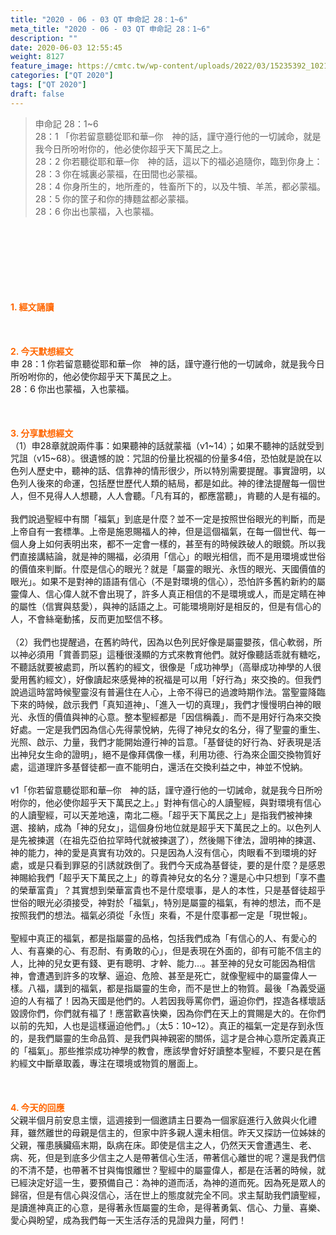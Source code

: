 ```yaml
---
title: "2020 - 06 - 03 QT 申命記 28：1~6"
meta_title: "2020 - 06 - 03 QT 申命記 28：1~6"
description: ""
date: 2020-06-03 12:55:45
weight: 8127
feature_image: https://cmtc.tw/wp-content/uploads/2022/03/15235392_10211799862337740_180693556567566654_o-1.webp
categories: ["QT 2020"]
tags: ["QT 2020"]
draft: false
---
```


<blockquote>申命記 28：1~6<br />
28：1 「你若留意聽從耶和華─你　神的話，謹守遵行他的一切誡命，就是我今日所吩咐你的，他必使你超乎天下萬民之上。<br />
28：2 你若聽從耶和華─你　神的話，這以下的福必追隨你，臨到你身上：<br />
28：3 你在城裏必蒙福，在田間也必蒙福。<br />
28：4 你身所生的，地所產的，牲畜所下的，以及牛犢、羊羔，都必蒙福。<br />
28：5 你的筐子和你的摶麵盆都必蒙福。<br />
28：6 你出也蒙福，入也蒙福。</blockquote><br />
&nbsp;<br />
<br />
&nbsp;<br />
<br />
&nbsp;<br />
<br />
<span style="color: #ff6600;"><strong>1. </strong><strong>經文誦讀</strong></span><br />
<br />
<span style="color: #ff6600;"><strong> </strong></span><br />
<br />
<span style="color: #ff6600;"><strong>2. 今天默想</strong><strong>經文<br />
</strong></span>申 28：1 你若留意聽從耶和華─你　神的話，謹守遵行他的一切誡命，就是我今日所吩咐你的，他必使你超乎天下萬民之上。<br />
28：6 你出也蒙福，入也蒙福。<br />
<br />
&nbsp;<br />
<br />
<span style="color: #ff6600;"><strong>3. 分享默想經文<br />
</strong></span>（1）申28章就說兩件事：如果聽神的話就蒙福（v1~14）；如果不聽神的話就受到咒詛（v15~68）。很遺憾的說：咒詛的份量比祝福的份量多4倍，恐怕就是說在以色列人歷史中，聽神的話、信靠神的情形很少，所以特別需要提醒。事實證明，以色列人後來的命運，包括歷世歷代人類的結局，都是如此。神的律法提醒每一個世人，但不見得人人想聽，人人會聽。「凡有耳的，都應當聽」，肯聽的人是有福的。<br />
<br />
我們說過聖經中有關「福氣」到底是什麼？並不一定是按照世俗眼光的判斷，而是上帝自有一套標準。上帝是施恩賜福人的神，但是這個福氣，在每一個世代、每一個人身上如何表明出來，都不一定會一樣的，甚至有的時候跌破人的眼鏡。所以我們直接講結論，就是神的賜福，必須用「信心」的眼光相信，而不是用環境或世俗的價值來判斷。什麼是信心的眼光？就是「屬靈的眼光、永恆的眼光、天國價值的眼光」。如果不是對神的語語有信心（不是對環境的信心），恐怕許多舊約新約的屬靈偉人、信心偉人就不會出現了，許多人真正相信的不是環境或人，而是定睛在神的屬性（信實與慈愛），與神的話語之上。可能環境剛好是相反的，但是有信心的人，不會絲毫動搖，反而更加堅信不移。<br />
<br />
（2）我們也提醒過，在舊約時代，因為以色列民好像是屬靈嬰孩，信心軟弱，所以神必須用「賞善罰惡」這種很淺顯的方式來教育他們。就好像聽話乖就有糖吃，不聽話就要被處罰，所以舊約的經文，很像是「成功神學」（高舉成功神學的人很愛用舊約經文），好像讀起來感覺神的祝福是可以用「好行為」來交換的。但我們說過這時當時候聖靈沒有普遍住在人心，上帝不得已的過渡時期作法。當聖靈降臨下來的時候，啟示我們「真知道神」、「進入一切的真理」，我們才慢慢明白神的眼光、永恆的價值與神的心意。整本聖經都是「因信稱義」．而不是用好行為來交換好處。一定是我們因為信心先得蒙悅納，先得了神兒女的名分，得了聖靈的重生、光照、啟示、力量，我們才能開始遵行神的旨意。「基督徒的好行為、好表現是活出神兒女生命的證明」，絕不是像拜偶像一樣，利用功德、行為來企圖交換物質好處，這道理許多基督徒都一直不能明白，還活在交換利益之中，神並不悅納。<br />
<br />
v1「你若留意聽從耶和華─你　神的話，謹守遵行他的一切誡命，就是我今日所吩咐你的，他必使你超乎天下萬民之上。」對神有信心的人讀聖經，與對環境有信心的人讀聖經，可以天差地遠，南北二極。「超乎天下萬民之上」是指我們被神揀選、接納，成為「神的兒女」，這個身份地位就是超乎天下萬民之上的。以色列人是先被揀選（在祖先亞伯拉罕時代就被揀選了），然後賜下律法，證明神的揀選、神的能力，神的愛是真實有功效的。只是因為人沒有信心，肉眼看不到環境的好處，或是只看到罪惡的引誘就跌倒了。我們今天成為基督徒，要的是什麼？是感恩神賜給我們「超乎天下萬民之上」的尊貴神兒女的名分？還是心中只想到「享不盡的榮華富貴」？其實想到榮華富貴也不是什麼壞事，是人的本性，只是基督徒超乎世俗的眼光必須接受，神對於「福氣」，特別是屬靈的福氣，有神的想法，而不是按照我們的想法。福氣必須從「永恆」來看，不是什麼事都一定是「現世報」。<br />
<br />
聖經中真正的福氣，都是指屬靈的品格，包括我們成為「有信心的人、有愛心的人、有喜樂的心、有忍耐、有勇敢的心」，但是表現在外面的，卻有可能不信主的人，比神的兒女更有錢、更有聰明、才幹、能力…。甚至神的兒女可能因為相信神，會遭遇到許多的攻擊、逼迫、危險、甚至是死亡，就像聖經中的屬靈偉人一樣。八福，講到的福氣，都是指屬靈的生命，而不是世上的物質。最後「為義受逼迫的人有福了！因為天國是他們的。人若因我辱罵你們，逼迫你們，捏造各樣壞話毀謗你們，你們就有福了！應當歡喜快樂，因為你們在天上的賞賜是大的。在你們以前的先知，人也是這樣逼迫他們。」（太5：10~12）。真正的福氣一定是存到永恆的，是我們屬靈的生命品質、是我們與神親密的關係，這才是合神心意所定義真正的「福氣」。那些推崇成功神學的教會，應該學會好好讀整本聖經，不要只是在舊約經文中斷章取義，專注在環境或物質的層面上。<br />
<br />
<span style="color: #ff6600;"><strong> </strong></span><br />
<br />
<span style="color: #ff6600;"><strong>4. 今天的回應<br />
</strong></span>父親半個月前安息主懷，這週接到一個邀請主日要為一個家庭進行入斂與火化禮拜，雖然離世的母親是信主的，但家中許多親人還未相信。昨天又探訪一位姊妹的父親，罹患胰臟癌末期，臥病在床。即使是信主之人，仍然天天會遭遇生、老、病、死，但是到底多少信主之人是帶著信心生活，帶著信心離世的呢？還是我們信的不清不楚，也帶著不甘與悔恨離世？聖經中的屬靈偉人，都是在活著的時候，就已經決定好這一生，要預備自己：為神的道而活，為神的道而死。因為死是眾人的歸宿，但是有信心與沒信心，活在世上的態度就完全不同。求主幫助我們讀聖經，是讀進神真正的心意，是得著永恆屬靈的生命，是得著勇氣、信心、力量、喜樂、愛心與盼望，成為我們每一天生活存活的見證與力量，阿們！
        